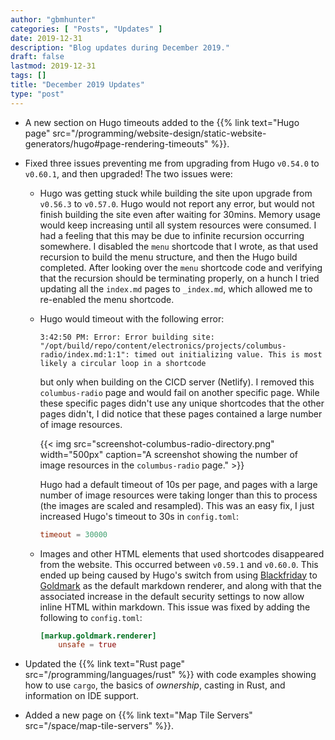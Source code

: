 ```yaml
---
author: "gbmhunter"
categories: [ "Posts", "Updates" ]
date: 2019-12-31
description: "Blog updates during December 2019."
draft: false
lastmod: 2019-12-31
tags: []
title: "December 2019 Updates"
type: "post"
---
```


* A new section on Hugo timeouts added to the {{% link text="Hugo page" src="/programming/website-design/static-website-generators/hugo#page-rendering-timeouts" %}}.

* Fixed three issues preventing me from upgrading from Hugo `v0.54.0` to `v0.60.1`, and then upgraded! The two issues were:

    * Hugo was getting stuck while building the site upon upgrade from `v0.56.3` to `v0.57.0`. Hugo would not report any error, but would not finish building the site even after waiting for 30mins. Memory usage would keep increasing until all system resources were consumed. I had a feeling that this may be due to infinite recursion occurring somewhere. I disabled the `menu` shortcode that I wrote, as that used recursion to build the menu structure, and then the Hugo build completed. After looking over the `menu` shortcode code and verifying that the recursion should be terminating properly, on a hunch I tried updating all the `index.md` pages to `_index.md`, which allowed me to re-enabled the menu shortcode.

    * Hugo would timeout with the following error:

        ```text
        3:42:50 PM: Error: Error building site: "/opt/build/repo/content/electronics/projects/columbus-radio/index.md:1:1": timed out initializing value. This is most likely a circular loop in a shortcode
        ```

        but only when building on the CICD server (Netlify). I removed this `columbus-radio` page and would fail on another specific page. While these specific pages didn't use any unique shortcodes that the other pages didn't, I did notice that these pages contained a large number of image resources.

        {{< img src="screenshot-columbus-radio-directory.png" width="500px" caption="A screenshot showing the number of image resources in the `columbus-radio` page." >}}

        Hugo had a default timeout of 10s per page, and pages with a large number of image resources were taking longer than this to process (the images are scaled and resampled). This was an easy fix, I just increased Hugo's timeout to 30s in `config.toml`:

        ```toml
        timeout = 30000
        ```

    * Images and other HTML elements that used shortcodes disappeared from the website. This occurred between `v0.59.1` and `v0.60.0`. This ended up being caused by Hugo's switch from using [Blackfriday](https://github.com/russross/blackfriday) to [Goldmark](https://github.com/yuin/goldmark/) as the default markdown renderer, and along with that the associated increase in the default security settings to now allow inline HTML within markdown. This issue was fixed by adding the following to `config.toml`:

        ```toml
        [markup.goldmark.renderer]
            unsafe = true
        ```

* Updated the {{% link text="Rust page" src="/programming/languages/rust" %}} with code examples showing how to use `cargo`, the basics of _ownership_, casting in Rust, and information on IDE support.

* Added a new page on {{% link text="Map Tile Servers" src="/space/map-tile-servers" %}}.
